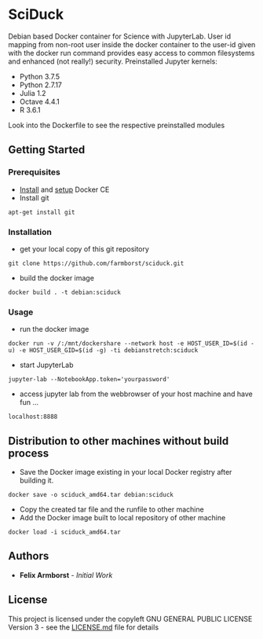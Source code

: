 # SciDuck
Debian based Docker container for Science with JupyterLab.
User id mapping from non-root user inside the docker container to the user-id given with the docker run command provides easy access to common filesystems and enhanced (not really!) security. Preinstalled Jupyter kernels:
- Python 3.7.5
- Python 2.7.17
- Julia 1.2
- Octave 4.4.1
- R 3.6.1

Look into the Dockerfile to see the respective preinstalled modules


## Getting Started
### Prerequisites
- [Install](https://docs.docker.com/install/linux/docker-ce/debian/#install-docker-ce) and [setup](https://docs.docker.com/install/linux/linux-postinstall/) Docker CE
- Install git
```
apt-get install git
```

### Installation
- get your local copy of this git repository
```
git clone https://github.com/farmborst/sciduck.git
```
- build the docker image
```
docker build . -t debian:sciduck
```

### Usage
- run the docker image
```
docker run -v /:/mnt/dockershare --network host -e HOST_USER_ID=$(id -u) -e HOST_USER_GID=$(id -g) -ti debianstretch:sciduck
```
- start JupyterLab
```
jupyter-lab --NotebookApp.token='yourpassword' 
```
- access jupyter lab from the webbrowser of your host machine and have fun ...
```
localhost:8888
```

## Distribution to other machines without build process
- Save the Docker image existing in your local Docker registry after building it.
```
docker save -o sciduck_amd64.tar debian:sciduck
```
- Copy the created tar file and the runfile to other machine
- Add the Docker image built to local repository of other machine
```
docker load -i sciduck_amd64.tar
```


## Authors
- **Felix Armborst** - *Initial Work*

## License
This project is licensed under the copyleft GNU GENERAL PUBLIC LICENSE Version 3 - see the [LICENSE.md](LICENSE.md) file for details
